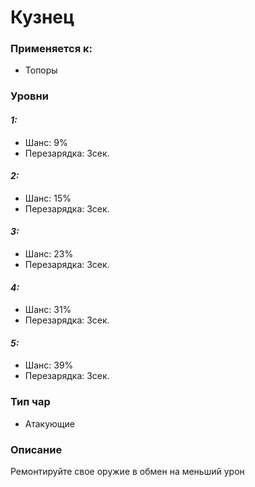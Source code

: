 # Кузнец

### Применяется к:

* Топоры

### Уровни

#### _1:_&#x20;

* Шанс: 9%
* Перезарядка:  3сек.

#### _2:_

* Шанс: 15%
* Перезарядка:  3сек.&#x20;

#### _3:_&#x20;

* Шанс: 23%
* Перезарядка:  3сек.

#### _4:_

* Шанс: 31%
* Перезарядка:  3сек.&#x20;

#### _5:_

* Шанс: 39%
* Перезарядка:  3сек.&#x20;

### Тип чар

* Атакующие

### Описание&#x20;

Ремонтируйте свое оружие в обмен на меньший урон
